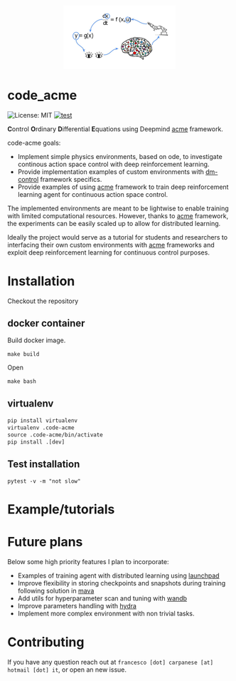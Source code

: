 <p align="center">
  <img src="docs/images/code_acme_(1).jpg" width="50%">
</p>

# code_acme

![License: MIT](https://img.shields.io/badge/License-MIT-blue.svg)
[![test](https://github.com/francescocarpanese/code_acme/actions/workflows/ci.yaml/badge.svg)](https://github.com/francescocarpanese/code_acme/actions/workflows/ci.yaml)


**C**ontrol **O**rdinary **D**ifferential **E**quations using Deepmind [acme](https://github.com/deepmind/acme) framework. 

code-acme goals: 
*   Implement simple physics environments, based on ode, to investigate continous action space control with deep reinforcement learning. 
*   Provide implementation examples of custom environments with [dm-control](https://github.com/deepmind/dm_control) framework specifics.
*   Provide examples of using [acme](https://github.com/deepmind/acme) framework to train deep reinforcement learning agent for continuous action space control.

The implemented environments are meant to be lightwise to enable training with limited computational resources. 
However, thanks to [acme](https://github.com/deepmind/acme) framework, the experiments can be easily scaled up to allow for distributed learning.

Ideally the project would serve as a tutorial for students and researchers to interfacing their own custom environments with [acme](https://github.com/deepmind/acme) frameworks and exploit deep reinforcement learning for continuous control purposes. 

# Installation
Checkout the repository 

## docker container
Build docker image.

```
make build 
```

Open 
```
make bash
```



## virtualenv
```
pip install virtualenv
virtualenv .code-acme
source .code-acme/bin/activate
pip install .[dev]
```

## Test installation 
```
pytest -v -m "not slow"
```

# Example/tutorials

# Future plans 
Below some high priority features I plan to incorporate: 
- Examples of training agent with distributed learning using [launchpad](https://github.com/deepmind/launchpad)
- Improve flexibility in storing checkpoints and snapshots during training following solution in [mava](https://github.com/instadeepai/Mava)
- Add utils for hyperparameter scan and tuning with [wandb](https://wandb.ai/site)
- Improve parameters handling with [hydra](https://hydra.cc/docs/intro/)
- Implement more complex environment with non trivial tasks. 

# Contributing
If you have any question reach out at `francesco [dot] carpanese [at] hotmail [dot] it`, or open an new issue. 
